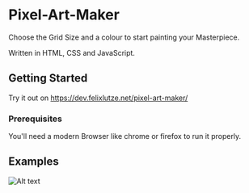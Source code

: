 # Pixel-Art-Maker
Choose the Grid Size and a colour to start painting your Masterpiece.

Written in HTML, CSS and JavaScript.

## Getting Started

Try it out on https://dev.felixlutze.net/pixel-art-maker/

### Prerequisites

You'll need a modern Browser like chrome or firefox to run it properly.


## Examples

![Alt text](https://dev.felixlutze.net/imgs/pixel-art-maker.png "Pixel Art Maker")
